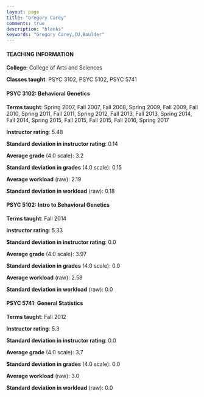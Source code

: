 ```yaml
---
layout: page
title: "Gregory Carey" 
comments: true
description: "blanks"
keywords: "Gregory Carey,CU,Boulder"
---
```

<head>
<script src="https://ajax.googleapis.com/ajax/libs/jquery/2.1.3/jquery.min.js"></script>
<script src="https://dl.dropboxusercontent.com/s/pc42nxpaw1ea4o9/highcharts.js?dl=0"></script>
<!-- <script src="../assets/js/highcharts.js"></script> -->
<style type="text/css">@font-face {
	font-family: "Bebas Neue";
	src: url(https://www.filehosting.org/file/details/544349/BebasNeue Regular.otf) format("opentype");
	}
	h1.Bebas { 
		font-family: "Bebas Neue", Verdana, Tahoma;
	}
</style>
</head>
	   
#### TEACHING INFORMATION

**College**: College of Arts and Sciences

**Classes taught**: PSYC 3102, PSYC 5102, PSYC 5741

#### PSYC 3102: Behavioral Genetics

**Terms taught**: Spring 2007, Fall 2007, Fall 2008, Spring 2009, Fall 2009, Fall 2010, Spring 2011, Fall 2011, Spring 2012, Fall 2013, Fall 2013, Spring 2014, Fall 2014, Spring 2015, Fall 2015, Fall 2015, Fall 2016, Spring 2017

**Instructor rating**: 5.48

**Standard deviation in instructor rating**: 0.14

**Average grade** (4.0 scale): 3.2

**Standard deviation in grades** (4.0 scale): 0.15

**Average workload** (raw): 2.19

**Standard deviation in workload** (raw): 0.18

#### PSYC 5102: Intro to Behavioral Genetics

**Terms taught**: Fall 2014

**Instructor rating**: 5.33

**Standard deviation in instructor rating**: 0.0

**Average grade** (4.0 scale): 3.97

**Standard deviation in grades** (4.0 scale): 0.0

**Average workload** (raw): 2.58

**Standard deviation in workload** (raw): 0.0

#### PSYC 5741: General Statistics

**Terms taught**: Fall 2012

**Instructor rating**: 5.3

**Standard deviation in instructor rating**: 0.0

**Average grade** (4.0 scale): 3.7

**Standard deviation in grades** (4.0 scale): 0.0

**Average workload** (raw): 3.0

**Standard deviation in workload** (raw): 0.0

